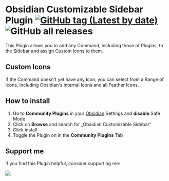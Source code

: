 # Obsidian Customizable Sidebar Plugin [![GitHub tag (Latest by date)](https://img.shields.io/github/v/tag/phibr0/obsidian-customizable-sidebar)](https://github.com/phibr0/obsidian-customizable-sidebar/releases) ![GitHub all releases](https://img.shields.io/github/downloads/phibr0/obsidian-customizable-sidebar/total)

This Plugin allows you to add any Command, including those of Plugins, to the Sidebar and assign Custom Icons to them.

## Custom Icons

If the Command doesn't yet have any Icon, you can select from a Range of Icons, including Obsidian's internal Icons and all Feather Icons.


## How to install

1. Go to **Community Plugins** in your [Obsidian](https://www.obsidian.md) Settings and **disable** Safe Mode
2. Click on **Browse** and search for „Obsidian Customizable Sidebar“
3. Click install
4. Toggle the Plugin on in the **Community Plugins** Tab

## Support me

If you find this Plugin helpful, consider supporting me:

<a href="https://www.buymeacoffee.com/phibr0"><img src="https://img.buymeacoffee.com/button-api/?text=Buy me a coffee&emoji=&slug=phibr0&button_colour=5F7FFF&font_colour=ffffff&font_family=Inter&outline_colour=000000&coffee_colour=FFDD00"></a>
